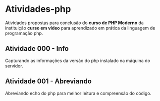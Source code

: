 # Atividades-php

Atividades propostas para conclusão do __curso de PHP Moderno__ da instituição __curso em vídeo__ para aprendizado em prática da linguagem de programação php.

## Atividade 000 - Info
Capturando as informações da versão do php instalado na máquina do servidor.

## Atividade 001 - Abreviando
Abreviando echo do php para melhor leitura e compreensão do código.
